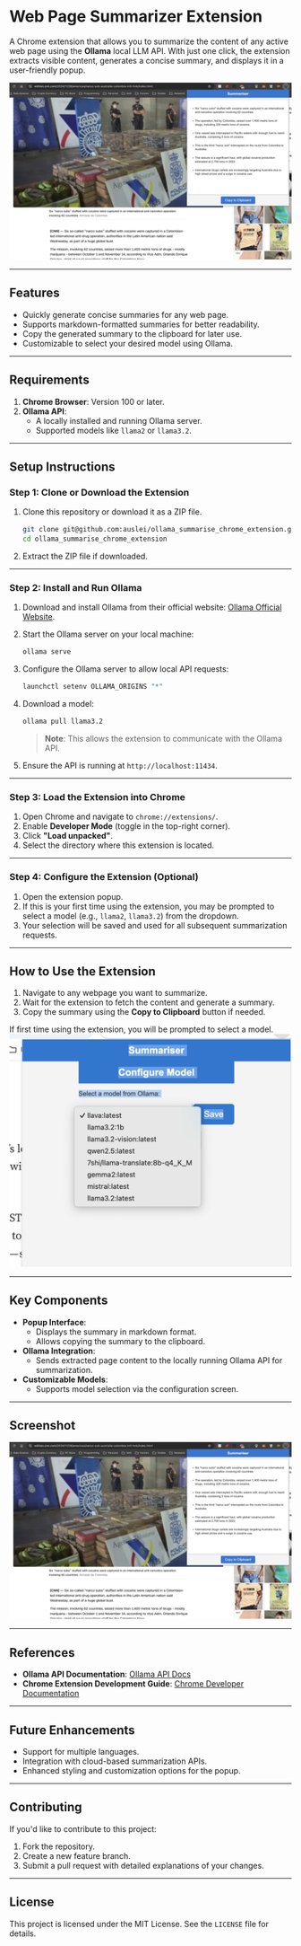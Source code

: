 # **Web Page Summarizer Extension**

A Chrome extension that allows you to summarize the content of any active web page using the **Ollama** local LLM API. With just one click, the extension extracts visible content, generates a concise summary, and displays it in a user-friendly popup.

![Screenshot of the Extension](summarised.png)

---

## **Features**
- Quickly generate concise summaries for any web page.
- Supports markdown-formatted summaries for better readability.
- Copy the generated summary to the clipboard for later use.
- Customizable to select your desired model using Ollama.

---

## **Requirements**
1. **Chrome Browser**: Version 100 or later.
2. **Ollama API**:
   - A locally installed and running Ollama server.
   - Supported models like `llama2` or `llama3.2`.

---

## **Setup Instructions**

### **Step 1: Clone or Download the Extension**
1. Clone this repository or download it as a ZIP file.
   ```bash
   git clone git@github.com:auslei/ollama_summarise_chrome_extension.git
   cd ollama_summarise_chrome_extension
   ```

2. Extract the ZIP file if downloaded.

---

### **Step 2: Install and Run Ollama**
1. Download and install Ollama from their official website: [Ollama Official Website](https://www.ollama.com/).
2. Start the Ollama server on your local machine:
   ```bash
   ollama serve
   ```
3. Configure the Ollama server to allow local API requests:
   ```bash
   launchctl setenv OLLAMA_ORIGINS "*"
   ```
4. Download a model:
   ```bash
   ollama pull llama3.2
   ```
   > **Note**: This allows the extension to communicate with the Ollama API.

4. Ensure the API is running at `http://localhost:11434`.

---

### **Step 3: Load the Extension into Chrome**
1. Open Chrome and navigate to `chrome://extensions/`.
2. Enable **Developer Mode** (toggle in the top-right corner).
3. Click **"Load unpacked"**.
4. Select the directory where this extension is located.

---

### **Step 4: Configure the Extension (Optional)**
1. Open the extension popup.
2. If this is your first time using the extension, you may be prompted to select a model (e.g., `llama2`, `llama3.2`) from the dropdown.
3. Your selection will be saved and used for all subsequent summarization requests.

---

## **How to Use the Extension**
1. Navigate to any webpage you want to summarize.
2. Wait for the extension to fetch the content and generate a summary.
3. Copy the summary using the **Copy to Clipboard** button if needed.

If first time  using the extension, you will be prompted to select a model.
![Screenshot of configuration](configuration.png)

---

## **Key Components**
- **Popup Interface**:
  - Displays the summary in markdown format.
  - Allows copying the summary to the clipboard.
- **Ollama Integration**:
  - Sends extracted page content to the locally running Ollama API for summarization.
- **Customizable Models**:
  - Supports model selection via the configuration screen.

---

## **Screenshot**
![Screenshot of the Extension in Action](summarised.png)

---

## **References**
- **Ollama API Documentation**: [Ollama API Docs](https://www.ollama.com/)
- **Chrome Extension Development Guide**: [Chrome Developer Documentation](https://developer.chrome.com/docs/extensions/)

---

## **Future Enhancements**
- Support for multiple languages.
- Integration with cloud-based summarization APIs.
- Enhanced styling and customization options for the popup.

---

## **Contributing**
If you'd like to contribute to this project:
1. Fork the repository.
2. Create a new feature branch.
3. Submit a pull request with detailed explanations of your changes.

---

## **License**
This project is licensed under the MIT License. See the `LICENSE` file for details.
